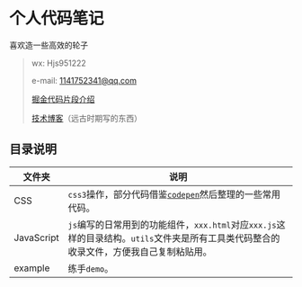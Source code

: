 # 个人代码笔记

喜欢造一些高效的轮子

> wx: Hjs951222
> 
> e-mail: 1141752341@qq.com
>
> [掘金代码片段介绍](https://juejin.cn/post/6844904066418491406)
>
> [技术博客](http://huangjingsheng.gitee.io/hjs/blog)（远古时期写的东西）

## 目录说明

| 文件夹 | 说明 |
| --- | --- |
| CSS | `css3`操作，部分代码借鉴[`codepen`](https://codepen.io/)然后整理的一些常用代码。 |
| JavaScript | `js`编写的日常用到的功能组件，`xxx.html`对应`xxx.js`这样的目录结构。`utils`文件夹是所有工具类代码整合的收录文件，方便我自己复制粘贴用。 |
| example | 练手`demo`。 |
